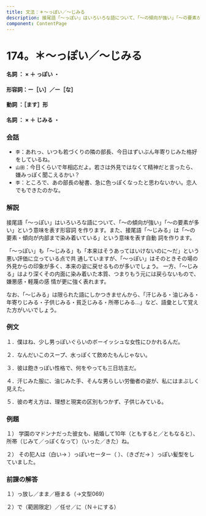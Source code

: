 ```yaml
---
title: 文法：＊～っぽい／～じみる
description: 接尾語「～っぽい」はいろいろな語について、「～の傾向が強い」「～の要素が多い」という意味を表す形容詞を作ります。また、接尾語「～じみる」は「～の要素・傾向が内部まで染み着いている」という意味を表す自動詞を作ります。
component: ContentPage
---
```



# 174。＊～っぽい／～じみる
#### 名詞 ： × ＋ っぽい ・
#### 形容詞：ー［い］／ー［な］      
#### 動詞 ：［ます］形      
#### 名詞 ： × ＋ じみる ・
### 会話
- `李`：あれっ、いつも若づくりの隣の部長、今日はずいぶん年寄りじみた格好をしているね。
- `山田`：今日くらいで年相応だよ。若さは外見ではなくて精神だと言ったら、嫌みっぽく聞こえるかい？
- `李`：ところで、あの部長の秘書、急に色っぽくなったと思わないかい。恋人でもできたのかな。
### 解説
接尾語「～っぽい」はいろいろな語について、「～の傾向が強い」「～の要素が多い」という意味を表す形容詞 を作ります。また、接尾語「～じみる」は「～の要素・傾向が内部まで染み着いている」という意味を表す自動 詞を作ります。

「～っぽい」も「～じみる」も「本来はそうあってはいけないのに～だ」という悪い評価に立っている点で共 通していますが、「～っぽい」はそのときその場の外見からの印象が多く、本来の姿に戻せるものが多いでしょう。 一方、「～じみる」はより深くその内面に染み着いた本質、つまりもう元には戻らないもので、嫌悪感・軽蔑の感 情が更に強く表れます。

なお、「～じみる」は限られた語にしかつきませんから、「汗じみる・油じみる・年寄りじみる・子供じみる・貧乏じみる・所帯じみる…」など、語彙として覚えた方がいいでしょう。
### 例文
１．僕はね、少し男っぽいぐらいのボーイッシュな女性にひかれるんだ。

２．なんだいこのスープ、水っぽくて飲めたもんじゃない。

３．彼は飽きっぽい性格で、何をやっても三日坊主だ。

４．汗じみた服に、油じみた手、そんな男らしい労働者の姿が、私にはまぶしく見えた。

５．彼の考え方は、理想と現実の区別もつかず、子供じみている。
### 例題
１） 学園のマドンナだった彼女も、結婚して10年（ともすると／ともなると）、所帯（じみて／っぽくなって）（いった／きた）ね。    

２） その犯人は（白い→ ）っぽいセーター（ ）、（きざだ→ ）っぽい髪型をしていました。
### 前課の解答
１）っ放し／まま／極まる（→文型069）

２）で（範囲限定）／任せ／に（Ｎ＋にする）
